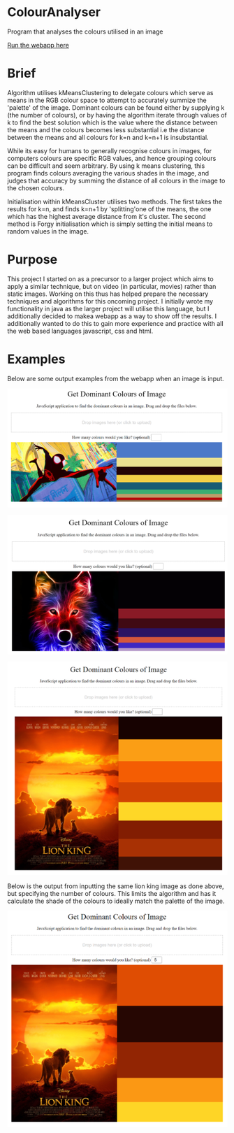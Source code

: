 # ColourAnalyser
Program that analyses the colours utilised in an image

[Run the webapp here](https://ginga17.github.io/ColourAnalyser/)

# Brief

Algorithm utilises kMeansClustering to delegate colours which serve as means in the RGB colour space to attempt to accurately summize the 'palette' of the image. 
Dominant colours can be found either by supplying k (the number of colours), or by having the algorithm iterate through values of k to find the best solution which is the value where the distance between the means and the colours becomes less substantial i.e the distance between the means and all colours for k=n and k=n+1 is insubstantial.

While its easy for humans to generally recognise colours in images, for computers colours are specific RGB values, and hence grouping colours can be difficult and seem arbitrary. By using k means clustering, this program finds colours averaging the various shades in the image, and judges that accuracy by summing the distance of all colours in the image to the chosen colours.

Initialisation within kMeansCluster utilises two methods. The first takes the results for k=n, and finds k=n+1 by 'splitting'one of the means, the one which has the highest average distance from it's cluster. The second method is Forgy initialisation which is simply setting the initial means to random values in the image.

# Purpose

This project I started on as a precursor to a larger project which aims to apply a similar technique, but on video (in particular, movies) rather than static images. Working on this thus has helped prepare the necessary techniques and algorithms for this oncoming project. I initially wrote my functionality in java as the larger project will utilise this language, but I additionally decided to makea webapp as a way to show off the results. I additionally wanted to do this to gain more experience and practice with all the web based languages javascript, css and html.


# Examples

Below are some output examples from the webapp when an image is input.

<kbd>![Spider](https://github.com/Ginga17/ColourAnalyser/blob/master/readmeimgs/spider.png?raw=true)</kbd>

<kbd>![wolf](https://github.com/Ginga17/ColourAnalyser/blob/master/readmeimgs/wolf.png?raw=true)</kbd>

<kbd>![lion](https://github.com/Ginga17/ColourAnalyser/blob/master/readmeimgs/lion.png?raw=true)</kbd>

Below is the output from inputting the same lion king image as done above, but specifying the number of colours. This limits the algorithm and has it calculate the shade of the colours to ideally match the palette of the image.

<kbd>![lion2](https://github.com/Ginga17/ColourAnalyser/blob/master/readmeimgs/lion2.png?raw=true)</kbd>


